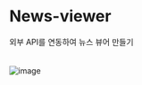 # News-viewer
외부 API를 연동하여 뉴스 뷰어 만들기 <br><br><br>
![image](https://user-images.githubusercontent.com/83973565/184119726-d038c779-c081-4483-9033-54e62ffc3864.png)
